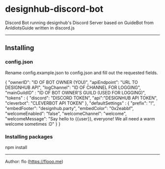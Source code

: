 # designhub-discord-bot
Discord Bot running designhub's Discord Server based on GuideBot from AnIdiotsGuide written in discord.js

***

## Installing
### config.json
Rename config.example.json to config.json and fill out the requested fields.

  {
      "ownerID": "ID OF BOT OWNER (YOU)",
      "apiEndpoint": "URL TO DESIGNHUB API",
      "logChannel": "ID OF CHANNEL FOR LOGGING",
      "mainGuildID" : "ID OF BOT OWNER'S GUILD (USED FOR LOGGING)",
      "tokens" : {
        "discord": "DISCORD TOKEN",
        "api":"DESIGNHUB API TOKEN",
        "cleverbot": "CLEVERBOT API TOKEN"
      },
      "defaultSettings" : {
        "prefix": "!",
        "embedFooter": "designhub.party",
        "embedColor": "0x2eabbf",
        "welcomeEnabled": "false",
        "welcomeChannel": "welcome",
        "welcomeMessage": "Say hello to {{user}}, everyone! We all need a warm welcome sometimes :D"
      }
    }
### Installing packages
  npm install

***
Author: flo (https://flooo.me)
